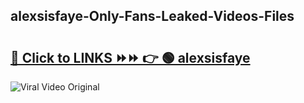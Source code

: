 
 ## alexsisfaye-Only-Fans-Leaked-Videos-Files

# <h2><a href="https://mediaupload.pro?alexsisfaye">🔗 Click to LINKS ⏩⏩ 👉 🟢 alexsisfaye </a></h2>

<a href="https://mediaupload.pro?alexsisfaye" rel="nofollow" data-target="animated-image.originalLink"><img src="https://i.ibb.co.com/xMMVF88/686577567.gif" alt="Viral Video Original" style="max-width: 100%; display: inline-block;" data-target="animated-image.originalImage"></a>
